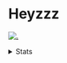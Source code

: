 # Heyzzz  

[![.](https://skillicons.dev/icons?i=js,java)](https://skillicons.dev)  

<details>
<summary>Stats</summary
<!--START_SECTION:waka-->

```txt
JavaScript   14 hrs 32 mins  █████████████████░░░░░░░░   68.06 %
CSS          6 hrs 13 mins   ███████▒░░░░░░░░░░░░░░░░░   29.09 %
JSON         12 mins         ▒░░░░░░░░░░░░░░░░░░░░░░░░   00.98 %
TOML         11 mins         ▒░░░░░░░░░░░░░░░░░░░░░░░░   00.89 %
Rust         10 mins         ▒░░░░░░░░░░░░░░░░░░░░░░░░   00.81 %
```

<!--END_SECTION:waka-->
</details>
